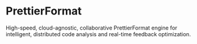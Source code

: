 # PrettierFormat
High-speed, cloud-agnostic, collaborative PrettierFormat engine for intelligent, distributed code analysis and real-time feedback optimization.
